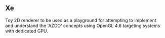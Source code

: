 ## Xe
Toy 2D renderer to be used as a playground for attempting to implement and understand the 'AZDO' concepts using OpenGL 4.6 targeting systems with dedicated GPU.
